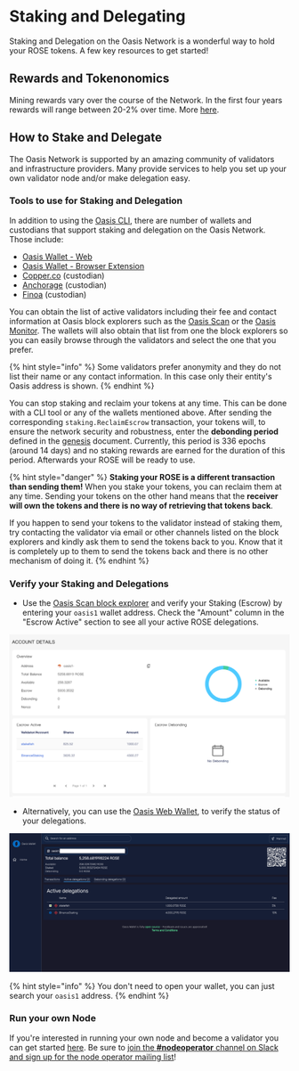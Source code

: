 # Staking and Delegating

Staking and Delegation on the Oasis Network is a wonderful way to hold your ROSE tokens. A few key resources to get started!

## Rewards and Tokenonomics

Mining rewards vary over the course of the Network. In the first four years rewards will range between 20-2% over time. More [here](https://docs.oasis.dev/oasis-network-primer/token-metrics-and-distribution#staking-incentives).

## How to Stake and Delegate

The Oasis Network is supported by an amazing community of validators and infrastructure providers. Many provide services to help you set up your own validator node and/or make delegation easy.

### Tools to use for Staking and Delegation

In addition to using the [Oasis CLI](advanced/oasis-cli-tools/), there are number of wallets and custodians that support staking and delegation on the Oasis Network. Those include:

* [Oasis Wallet - Web](oasis-wallets/web.md)
* [Oasis Wallet - Browser Extension](oasis-wallets/browser-extension.md)
* [Copper.co](staking-and-delegating.md#rewards-and-tokenonomics) (custodian)
* [Anchorage](https://anchorage.com) (custodian)
* [Finoa](https://finoa.io) (custodian)

You can obtain the list of active validators including their fee and contact information at Oasis block explorers such as the [Oasis Scan](https://www.oasisscan.com/validators) or the [Oasis Monitor](https://oasismonitor.com/validators). The wallets will also obtain that list from one the block explorers so you can easily browse through the validators and select the one that you prefer.

{% hint style="info" %}
Some validators prefer anonymity and they do not list their name or any contact information. In this case only their entity's Oasis address is shown.
{% endhint %}

You can stop staking and reclaim your tokens at any time. This can be done with a CLI tool or any of the wallets mentioned above. After sending the corresponding `staking.ReclaimEscrow` transaction, your tokens will, to ensure the network security and robustness, enter the **debonding period** defined in the [genesis](../oasis-network/network-parameters.md) document. Currently, this period is 336 epochs (around 14 days) and no staking rewards are earned for the duration of this period. Afterwards your ROSE will be ready to use.

{% hint style="danger" %}
**Staking your ROSE is a different transaction than sending them!** When you stake your tokens, you can reclaim them at any time. Sending your tokens on the other hand means that the **receiver will own the tokens and there is no way of retrieving that tokens back**.

If you happen to send your tokens to the validator instead of staking them, try contacting the validator via email or other channels listed on the block explorers and kindly ask them to send the tokens back to you. Know that it is completely up to them to send the tokens back and there is no other mechanism of doing it.
{% endhint %}

### Verify your Staking and Delegations

* Use the [Oasis Scan block explorer](https://www.oasisscan.com) and verify your Staking (Escrow) by entering your `oasis1` wallet address. Check the "Amount" column in the "Escrow Active" section to see all your active ROSE delegations.

![Account details of entered oasis1 address in Oasis Scan](<../.gitbook/assets/Screenshot 2022-01-14 at 11.22.23.png>)

* Alternatively, you can use the [Oasis Web Wallet](https://wallet.oasisprotocol.org), to verify the status of your delegations.

![Account details of searched oasis1 address in Official Web Wallet](<../.gitbook/assets/Screenshot 2022-01-14 at 11.23.51.png>)

{% hint style="info" %}
You don't need to open your wallet, you can just search your `oasis1` address.
{% endhint %}



### Run your own Node

If you're interested in running your own node and become a validator you can get started [here](../run-a-node/node-operator-overview.md). Be sure to [join the **#nodeoperator** channel on Slack and sign up for the node operator mailing list](../oasis-network/connect-with-us.md#social-media-channels)!
